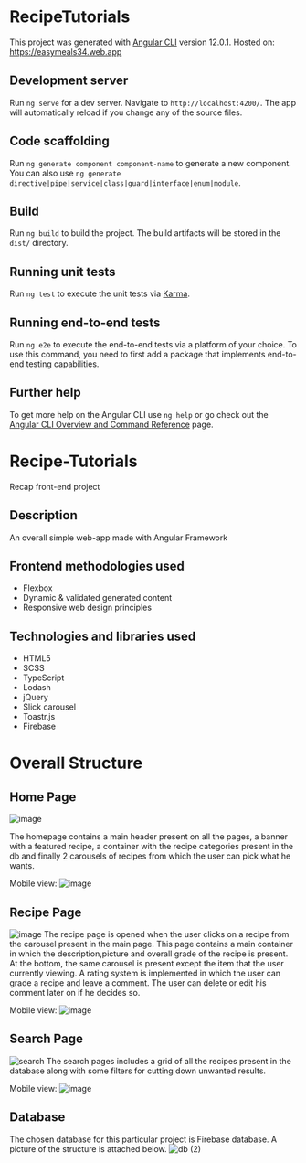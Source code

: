 # RecipeTutorials

This project was generated with [Angular CLI](https://github.com/angular/angular-cli) version 12.0.1.
Hosted on: https://easymeals34.web.app

## Development server

Run `ng serve` for a dev server. Navigate to `http://localhost:4200/`. The app will automatically reload if you change any of the source files.

## Code scaffolding

Run `ng generate component component-name` to generate a new component. You can also use `ng generate directive|pipe|service|class|guard|interface|enum|module`.

## Build

Run `ng build` to build the project. The build artifacts will be stored in the `dist/` directory.

## Running unit tests

Run `ng test` to execute the unit tests via [Karma](https://karma-runner.github.io).

## Running end-to-end tests

Run `ng e2e` to execute the end-to-end tests via a platform of your choice. To use this command, you need to first add a package that implements end-to-end testing capabilities.

## Further help

To get more help on the Angular CLI use `ng help` or go check out the [Angular CLI Overview and Command Reference](https://angular.io/cli) page.

# Recipe-Tutorials
Recap front-end project

## Description
An overall simple web-app made with Angular Framework

## Frontend methodologies used
- Flexbox
- Dynamic & validated generated content
- Responsive web design principles

## Technologies and libraries used
- HTML5
- SCSS
- TypeScript
- Lodash
- jQuery
- Slick carousel
- Toastr.js
- Firebase

# Overall Structure

## Home Page
![image](https://user-images.githubusercontent.com/50795013/123331950-96d78380-d548-11eb-850d-8ed7acb8ab93.png)

The homepage contains a main header present on all the pages, a banner with a featured recipe, a container with the recipe categories present in the db and finally 2 carousels of recipes from which the user can pick what he wants.

Mobile view: 
![image](https://user-images.githubusercontent.com/50795013/123332234-e9b13b00-d548-11eb-9fee-e27dc9a4e746.png)


## Recipe Page
![image](https://user-images.githubusercontent.com/50795013/123332073-b5d61580-d548-11eb-8198-1ed9de6a55a4.png)
The recipe page is opened when the user clicks on a recipe from the carousel present in the main page.
This page contains a main container in which the description,picture and overall grade of the recipe is present.
At the bottom, the same carousel is present except the item that the user currently viewing.
A rating system is implemented in which the user can grade a recipe and leave a comment. The user can delete or edit his comment later on if he decides so.

Mobile view:
![image](https://user-images.githubusercontent.com/50795013/123332311-051c4600-d549-11eb-8363-abbbf83632ab.png)

## Search Page
![search](https://user-images.githubusercontent.com/50795013/119495576-3697cb00-bd6b-11eb-9c0f-4777217c6cfc.png)
The search pages includes a grid of all the recipes present in the database along with some filters for cutting down unwanted results.

Mobile view:
![image](https://user-images.githubusercontent.com/50795013/123332403-1ebd8d80-d549-11eb-9613-e3d276b63bfc.png)


## Database
The chosen database for this particular project is Firebase database. A picture of the structure is attached below.
![db (2)](https://user-images.githubusercontent.com/50795013/119509009-eb84b480-bd78-11eb-9d24-20b2d2fc871d.png)





